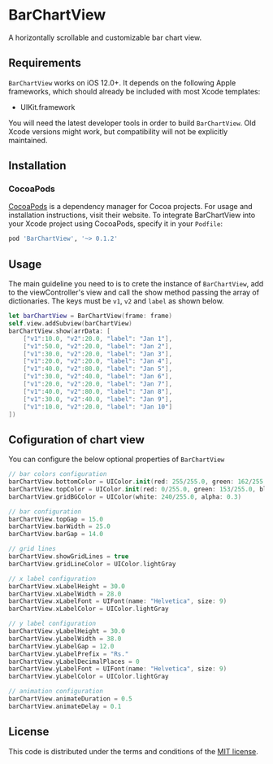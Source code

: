 # BarChartView
A horizontally scrollable and customizable bar chart view.

## Requirements

`BarChartView` works on iOS 12.0+. It depends on the following Apple frameworks, which should already be included with most Xcode templates:

* UIKit.framework

You will need the latest developer tools in order to build `BarChartView`. Old Xcode versions might work, but compatibility will not be explicitly maintained.

## Installation

### CocoaPods

[CocoaPods](https://cocoapods.org) is a dependency manager for Cocoa projects. For usage and installation instructions, visit their website. To integrate BarChartView into your Xcode project using CocoaPods, specify it in your `Podfile`:

```ruby
pod 'BarChartView', '~> 0.1.2'
```

## Usage

The main guideline you need to is to crete the instance of `BarChartView`, add to the viewController's view and call the show method passing the array of dictionaries. The keys must be `v1`, `v2` and `label` as shown below.

```swift
let barChartView = BarChartView(frame: frame)
self.view.addSubview(barChartView)
barChartView.show(arrData: [
    ["v1":10.0, "v2":20.0, "label": "Jan 1"],
    ["v1":50.0, "v2":20.0, "label": "Jan 2"],
    ["v1":30.0, "v2":20.0, "label": "Jan 3"],
    ["v1":20.0, "v2":20.0, "label": "Jan 4"],
    ["v1":40.0, "v2":80.0, "label": "Jan 5"],
    ["v1":30.0, "v2":40.0, "label": "Jan 6"],
    ["v1":20.0, "v2":20.0, "label": "Jan 7"],
    ["v1":40.0, "v2":80.0, "label": "Jan 8"],
    ["v1":30.0, "v2":40.0, "label": "Jan 9"],
    ["v1":10.0, "v2":20.0, "label": "Jan 10"]
])
```

## Cofiguration of chart view

You can configure the below optional properties of `BarChartView`

```swift
// bar colors configuration
barChartView.bottomColor = UIColor.init(red: 255/255.0, green: 162/255.0, blue: 23/255.0, alpha: 1)
barChartView.topColor = UIColor.init(red: 0/255.0, green: 153/255.0, blue: 255/255.0, alpha: 1)
barChartView.gridBGColor = UIColor(white: 240/255.0, alpha: 0.3)

// bar configuration
barChartView.topGap = 15.0
barChartView.barWidth = 25.0
barChartView.barGap = 14.0

// grid lines
barChartView.showGridLines = true
barChartView.gridLineColor = UIColor.lightGray

// x label configuration
barChartView.xLabelHeight = 30.0
barChartView.xLabelWidth = 28.0
barChartView.xLabelFont = UIFont(name: "Helvetica", size: 9)
barChartView.xLabelColor = UIColor.lightGray

// y label configuration
barChartView.yLabelHeight = 30.0
barChartView.yLabelWidth = 38.0
barChartView.yLabelGap = 12.0
barChartView.yLabelPrefix = "Rs."
barChartView.yLabelDecimalPlaces = 0
barChartView.yLabelFont = UIFont(name: "Helvetica", size: 9)
barChartView.yLabelColor = UIColor.lightGray

// animation configuration
barChartView.animateDuration = 0.5
barChartView.animateDelay = 0.1
```

## License

This code is distributed under the terms and conditions of the [MIT license](LICENSE).
